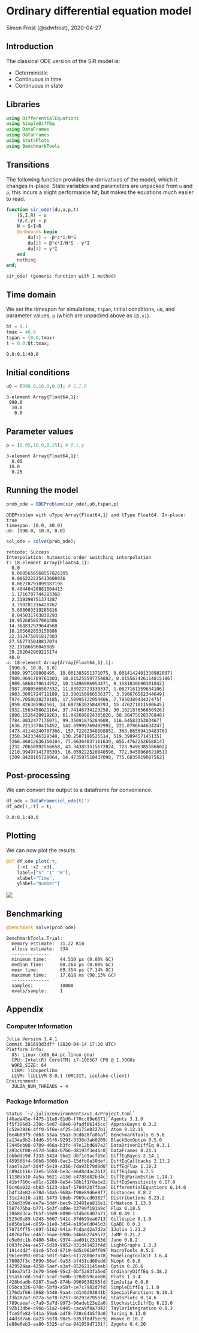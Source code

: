 # Ordinary differential equation model
Simon Frost (@sdwfrost), 2020-04-27

## Introduction

The classical ODE version of the SIR model is:

- Deterministic
- Continuous in time
- Continuous in state

## Libraries

````julia
using DifferentialEquations
using SimpleDiffEq
using DataFrames
using DataFrames
using StatsPlots
using BenchmarkTools
````





## Transitions

The following function provides the derivatives of the model, which it changes in-place. State variables and parameters are unpacked from `u` and `p`; this incurs a slight performance hit, but makes the equations much easier to read.

````julia
function sir_ode!(du,u,p,t)
    (S,I,R) = u
    (β,c,γ) = p
    N = S+I+R
    @inbounds begin
        du[1] = -β*c*I/N*S
        du[2] = β*c*I/N*S - γ*I
        du[3] = γ*I
    end
    nothing
end;
````


````
sir_ode! (generic function with 1 method)
````





## Time domain

We set the timespan for simulations, `tspan`, initial conditions, `u0`, and parameter values, `p` (which are unpacked above as `[β,γ]`).

````julia
δt = 0.1
tmax = 40.0
tspan = (0.0,tmax)
t = 0.0:δt:tmax;
````


````
0.0:0.1:40.0
````





## Initial conditions

````julia
u0 = [990.0,10.0,0.0]; # S,I.R
````


````
3-element Array{Float64,1}:
 990.0
  10.0
   0.0
````





## Parameter values

````julia
p = [0.05,10.0,0.25]; # β,c,γ
````


````
3-element Array{Float64,1}:
  0.05
 10.0
  0.25
````





## Running the model

````julia
prob_ode = ODEProblem(sir_ode!,u0,tspan,p)
````


````
ODEProblem with uType Array{Float64,1} and tType Float64. In-place: true
timespan: (0.0, 40.0)
u0: [990.0, 10.0, 0.0]
````



````julia
sol_ode = solve(prob_ode);
````


````
retcode: Success
Interpolation: Automatic order switching interpolation
t: 18-element Array{Float64,1}:
  0.0
  0.0005656568557826305
  0.006222225413608936
  0.06278791099187198
  0.40440420881664413
  1.1716707744283368
  2.319398751374287
  3.790201316428762
  5.688003319285816
  8.045031703830293
 10.952685857001306
 14.368832979644568
 18.205602853158886
 22.312475091817383
 27.567735048817074
 32.19186696045885
 39.282042969225174
 40.0
u: 18-element Array{Array{Float64,1},1}:
 [990.0, 10.0, 0.0]
 [989.997199808495, 10.001385951371075, 0.0014142401338982807]
 [989.9691769761303, 10.015255597754882, 0.015567426114815186]
 [989.6868470614252, 10.15496986954471, 0.1581830690301042]
 [987.8980566507332, 11.03922723330337, 1.0627161159634106]
 [983.3091724711189, 13.300150966536377, 3.390676562344649]
 [974.7050038270185, 17.50995722954406, 7.785038943437475]
 [959.826365962561, 24.697363025848293, 15.476271011590645]
 [932.1563450021164, 37.74146734123258, 30.102187656650926]
 [880.1526428919263, 61.042600824305026, 58.80475628376848]
 [784.0032477176071, 99.35091875204608, 116.6458335303467]
 [636.2213378416452, 142.69999769492992, 221.0786644634247]
 [473.41148240707366, 157.72282348808852, 368.8656941048376]
 [350.3423346329348, 130.2587196525514, 519.3989457145135]
 [266.86012636150184, 77.66364837161639, 655.4762252668814]
 [232.70650992566658, 43.343851515672824, 723.9496385586602]
 [210.99497141705393, 16.059222520840596, 772.9458060621051]
 [209.8428105728064, 14.473597518437098, 775.6835919087562]
````




## Post-processing

We can convert the output to a dataframe for convenience.

````julia
df_ode = DataFrame(sol_ode(t)')
df_ode[!,:t] = t;
````


````
0.0:0.1:40.0
````





## Plotting

We can now plot the results.

````julia
@df df_ode plot(:t,
    [:x1 :x2 :x3],
    label=["S" "I" "R"],
    xlabel="Time",
    ylabel="Number")
````


![](figures/ode_9_1.png)



## Benchmarking

````julia
@benchmark solve(prob_ode)
````


````
BenchmarkTools.Trial: 
  memory estimate:  31.22 KiB
  allocs estimate:  334
  --------------
  minimum time:     44.510 μs (0.00% GC)
  median time:      60.264 μs (0.00% GC)
  mean time:        69.354 μs (7.14% GC)
  maximum time:     17.618 ms (98.13% GC)
  --------------
  samples:          10000
  evals/sample:     1
````




## Appendix
### Computer Information
```
Julia Version 1.4.1
Commit 381693d3df* (2020-04-14 17:20 UTC)
Platform Info:
  OS: Linux (x86_64-pc-linux-gnu)
  CPU: Intel(R) Core(TM) i7-1065G7 CPU @ 1.30GHz
  WORD_SIZE: 64
  LIBM: libopenlibm
  LLVM: libLLVM-8.0.1 (ORCJIT, icelake-client)
Environment:
  JULIA_NUM_THREADS = 4

```

### Package Information

```
Status `~/.julia/environments/v1.4/Project.toml`
[46ada45e-f475-11e8-01d0-f70cc89e6671] Agents 3.1.0
[f5f396d3-230c-5e07-80e6-9fadf06146cc] ApproxBayes 0.3.2
[c52e3926-4ff0-5f6e-af25-54175e0327b1] Atom 0.12.11
[6e4b80f9-dd63-53aa-95a3-0cdb28fa8baf] BenchmarkTools 0.5.0
[a134a8b2-14d6-55f6-9291-3336d3ab0209] BlackBoxOptim 0.5.0
[2445eb08-9709-466a-b3fc-47e12bd697a2] DataDrivenDiffEq 0.3.1
[a93c6f00-e57d-5684-b7b6-d8193f3e46c0] DataFrames 0.21.1
[ebbdde9d-f333-5424-9be2-dbf1e9acfb5e] DiffEqBayes 2.14.1
[459566f4-90b8-5000-8ac3-15dfb0a30def] DiffEqCallbacks 2.13.2
[aae7a2af-3d4f-5e19-a356-7da93b79d9d0] DiffEqFlux 1.10.3
[c894b116-72e5-5b58-be3c-e6d8d4ac2b12] DiffEqJump 6.7.5
[1130ab10-4a5a-5621-a13d-e4788d82bd4c] DiffEqParamEstim 1.14.1
[41bf760c-e81c-5289-8e54-58b1f1f8abe2] DiffEqSensitivity 6.17.0
[0c46a032-eb83-5123-abaf-570d42b7fbaa] DifferentialEquations 6.14.0
[b4f34e82-e78d-54a5-968a-f98e89d6e8f7] Distances 0.8.2
[31c24e10-a181-5473-b8eb-7969acd0382f] Distributions 0.23.2
[634d3b9d-ee7a-5ddf-bec9-22491ea816e1] DrWatson 1.13.0
[587475ba-b771-5e3f-ad9e-33799f191a9c] Flux 0.10.5
[28b8d3ca-fb5f-59d9-8090-bfdbd6d07a71] GR 0.49.1
[523d8e89-b243-5607-941c-87d699ea6713] Gillespie 0.1.0
[e850a1a4-d859-11e8-3d54-a195e6d045d3] GpABC 0.0.1
[7073ff75-c697-5162-941a-fcdaad2a7d2a] IJulia 1.21.2
[4076af6c-e467-56ae-b986-b466b2749572] JuMP 0.21.2
[e5e0dc1b-0480-54bc-9374-aad01c23163d] Juno 0.8.2
[093fc24a-ae57-5d10-9952-331d41423f4d] LightGraphs 1.3.3
[1914dd2f-81c6-5fcd-8719-6d5c9610ff09] MacroTools 0.5.5
[961ee093-0014-501f-94e3-6117800e7a78] ModelingToolkit 3.6.4
[76087f3c-5699-56af-9a33-bf431cd00edd] NLopt 0.6.0
[429524aa-4258-5aef-a3af-852621145aeb] Optim 0.20.6
[1dea7af3-3e70-54e6-95c3-0bf5283fa5ed] OrdinaryDiffEq 5.38.2
[91a5bcdd-55d7-5caf-9e0b-520d859cae80] Plots 1.3.4
[428bdadb-6287-5aa5-874b-9969638295fd] SimJulia 0.8.0
[05bca326-078c-5bf0-a5bf-ce7c7982d7fd] SimpleDiffEq 1.1.0
[276daf66-3868-5448-9aa4-cd146d93841b] SpecialFunctions 0.10.3
[f3b207a7-027a-5e70-b257-86293d7955fd] StatsPlots 0.14.6
[789caeaf-c7a9-5a7d-9973-96adeb23e2a0] StochasticDiffEq 6.23.0
[92b13dbe-c966-51a2-8445-caca9f8a7d42] TaylorIntegration 0.8.3
[fce5fe82-541a-59a6-adf8-730c64b5f9a0] Turing 0.13.0
[44d3d7a6-8a23-5bf8-98c5-b353f8df5ec9] Weave 0.10.2
[e88e6eb3-aa80-5325-afca-941959d7151f] Zygote 0.4.20
```
